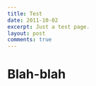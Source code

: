 ```yaml
---
title: Test
date: 2011-10-02
excerpt: Just a test page.
layout: post
comments: true
---
```


# Blah-blah
